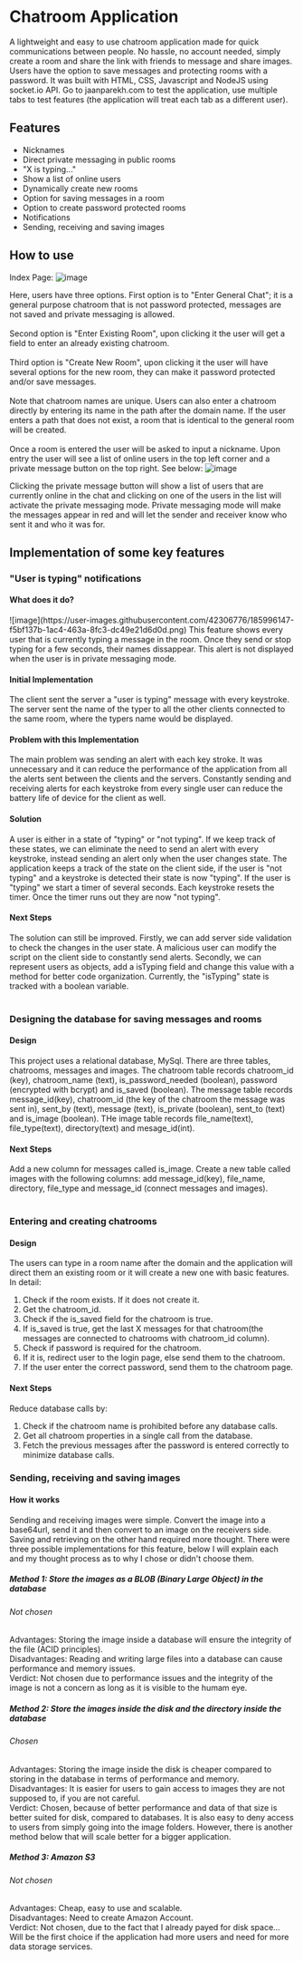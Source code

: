<h1>Chatroom Application</h1>

A lightweight and easy to use chatroom application made for quick communications between people. No hassle, no account needed, simply create a room and share the link with friends to message and share images. Users have the option to save messages and protecting rooms with a password. It was built with HTML, CSS, Javascript and NodeJS using socket.io API. Go to jaanparekh.com to test the application, use multiple tabs to test features (the application will treat each tab as a different user).


<h2> Features </h2>

<ul>
  <li> Nicknames </li>
  <li> Direct private messaging in public rooms </li>
  <li> "X is typing..." </li>
  <li> Show a list of online users </li>
  <li> Dynamically create new rooms </li>
  <li> Option for saving messages in a room </li>
  <li> Option to create password protected rooms </li>
  <li> Notifications </li>
  <li> Sending, receiving and saving images</li>
</ul>

<h2> How to use</h2>

Index Page:
![image](https://user-images.githubusercontent.com/42306776/186016893-503f3fa6-1279-49bc-80b1-8c8e0daf34df.png)

Here, users have three options. First option is to "Enter General Chat"; it is a general purpose chatroom that is not password protected, messages are not saved and private messaging is allowed. 
<br>
<br>
Second option is "Enter Existing Room", upon clicking it the user will get a field to enter an already existing chatroom.
<br>
<br>
Third option is "Create New Room", upon clicking it the user will have several options for the new room, they can make it password protected and/or save messages.
<br>
<br>
Note that chatroom names are unique. Users can also enter a chatroom directly by entering its name in the path after the domain name. If the user enters a path that does not exist, a room that is identical to the general room will be created.
<br><br>
Once a room is entered the user will be asked to input a nickname. Upon entry the user will see a list of online users in the top left corner and a private message button on the top right. See below:
![image](https://user-images.githubusercontent.com/42306776/185995609-958815ae-a9a6-4959-980d-3923d8948504.png)

Clicking the private message button will show a list of users that are currently online in the chat and clicking on one of the users in the list will activate the private messaging mode. Private messaging mode will make the messages appear in red and will let the sender and receiver know who sent it and who it was for.


<h2> Implementation of some key features </h2>

<h3> "User is typing" notifications </h3>

<h4>What does it do? </h4>
![image](https://user-images.githubusercontent.com/42306776/185996147-f5bf137b-1ac4-463a-8fc3-dc49e21d6d0d.png)
This feature shows every user that is currently typing a message in the room. Once they send or stop typing for a few seconds, their names dissappear. This alert is not displayed when the user is in private messaging mode.

<h4>Initial Implementation</h4>
The client sent the server a "user is typing" message with every keystroke. The server sent the name of the typer to all the other clients connected to the same room, where the typers name would be displayed. 

<h4>Problem with this Implementation</h4>
The main problem was sending an alert with each key stroke. It was unnecessary and it can reduce the performance of the application from all the alerts sent between the clients and the servers. Constantly sending and receiving alerts for each keystroke from every single user can reduce the battery life of device for the client as well.

<h4>Solution</h4>
A user is either in a state of "typing" or "not typing". If we keep track of these states, we can eliminate the need to send an alert with every keystroke, instead sending an alert only when the user changes state. The application keeps a track of the state on the client side, if the user is "not typing" and a keystroke is detected their state is now "typing". If the user is "typing" we start a timer of several seconds. Each keystroke resets the timer. Once the timer runs out they are now "not typing".

<h4>Next Steps</h4>
The solution can still be improved. Firstly, we can add server side validation to check the changes in the user state. A malicious user can modify the script on the client side to constantly send alerts. Secondly, we can represent users as objects, add a isTyping field and change this value with a method for better code organization. Currently, the "isTyping" state is tracked with a boolean variable.
<br><br>
<h3> Designing the database for saving messages and rooms</h3>

<h4>Design</h4>
This project uses a relational database, MySql. There are three tables, chatrooms, messages and images. The chatroom table records chatroom_id (key), chatroom_name (text), is_password_needed (boolean), password (encrypted with bcrypt) and is_saved (boolean). The message table records message_id(key), chatroom_id (the key of the chatroom the message was sent in), sent_by (text), message (text), is_private (boolean), sent_to (text) and is_image (boolean). THe image table records file_name(text), file_type(text), directory(text) and mesage_id(int).

<h4>Next Steps</h4>
Add a new column for messages called is_image. Create a new table called images with the following columns: add message_id(key), file_name, directory, file_type and message_id (connect messages and images).
<br><br>

<h3> Entering and creating chatrooms </h3>

<h4> Design </h4>
The users can type in a room name after the domain and the application will direct them an existing room or it will create a new one with basic features.
In detail:

<ol>
  <li>Check if the room exists. If it does not create it.</li>
  <li>Get the chatroom_id.</li>
  <li>Check if the is_saved field for the chatroom is true.</li>
  <li>If is_saved is true, get the last X messages for that chatroom(the messages are connected to chatrooms with chatroom_id column).</li>
  <li>Check if password is required for the chatroom.</li>
  <li>If it is, redirect user to the login page, else send them to the chatroom.</li>
  <li>If the user enter the correct password, send them to the chatroom page.</li>
</ol>

<h4>Next Steps</h4>
Reduce database calls by:
<ol>
  <li>Check if the chatroom name is prohibited before any database calls.</li>
  <li>Get all chatroom properties in a single call from the database. </li>
  <li>Fetch the previous messages after the password is entered correctly to minimize database calls.</li>
</ol>


<h3> Sending, receiving and saving images</h3>

<h4> How it works </h4>
Sending and receiving images were simple. Convert the image into a base64url, send it and then convert to an image on the receivers side.
Saving and retrieving on the other hand required more thought. There were three possible implementations for this feature, below I will explain each and my thought process as to why I chose or didn't choose them.

<h5>Method 1: Store the images as a BLOB (Binary Large Object) in the database</h5>
<h6> Not chosen </h6>
Advantages: Storing the image inside a database will ensure the integrity of the file (ACID principles). <br>
Disadvantages: Reading and writing large files into a database can cause performance and memory issues.<br>
Verdict: Not chosen due to performance issues and the integrity of the image is not a concern as long as it is visible to the humam eye.

<h5>Method 2: Store the images inside the disk and the directory inside the database</h5>
<h6> Chosen </h6>
Advantages: Storing the image inside the disk is cheaper compared to storing in the database in terms of performance and memory. <br>
Disadvantages: It is easier for users to gain access to images they are not supposed to, if you are not careful.<br>
Verdict: Chosen, because of better performance and data of that size is better suited for disk, compared to databases. It is also easy to deny access to users from simply going into the image folders. However, there is another method below that will scale better for a bigger application.

<h5> Method 3: Amazon S3 </h5>
<h6> Not chosen </h6>

Advantages: Cheap, easy to use and scalable.<br>
Disadvantages: Need to create Amazon Account.<br>
Verdict: Not chosen, due to the fact that I already payed for disk space... Will be the first choice if the application had more users and need for more data storage services.
